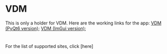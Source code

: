 # VDM
This is only a holder for VDM. Here are the working links for the app:
[VDM (PyQt6 version)](https://github.com/azguesty/VDM-_PyQt6_);
[VDM (ImGui version)](https://github.com/azguesty/VDM-ImGui-);
#
For the list of supported sites, click [here]
